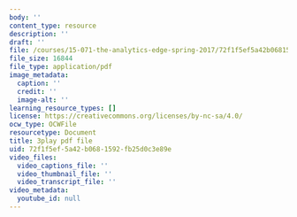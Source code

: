 ```yaml
---
body: ''
content_type: resource
description: ''
draft: ''
file: /courses/15-071-the-analytics-edge-spring-2017/72f1f5ef5a42b0681592fb25d0c3e89e_S-UZTbRqjeo.pdf
file_size: 16844
file_type: application/pdf
image_metadata:
  caption: ''
  credit: ''
  image-alt: ''
learning_resource_types: []
license: https://creativecommons.org/licenses/by-nc-sa/4.0/
ocw_type: OCWFile
resourcetype: Document
title: 3play pdf file
uid: 72f1f5ef-5a42-b068-1592-fb25d0c3e89e
video_files:
  video_captions_file: ''
  video_thumbnail_file: ''
  video_transcript_file: ''
video_metadata:
  youtube_id: null
---
```

